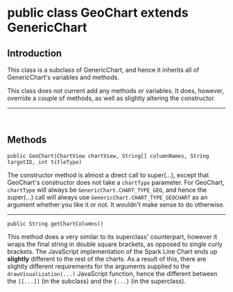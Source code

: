 # public class GeoChart extends GenericChart #

## Introduction ##

This class is a subclass of GenericChart, and hence it inherits all of GenericChart's variables and methods.

This class does not current add any methods or variables. It does, however, override a couple of methods, as well as slightly altering the constructor.


---


<br />

## Methods ##

```
public GeoChart(ChartView chartView, String[] columnNames, String targetID, int titleType)
```
The constructor method is almost a direct call to super(...), except that GeoChart's constructor does not take a `chartType` parameter. For GeoChart, `chartType` will always be `GenericChart.CHART_TYPE_GEO`, and hence the super(...) call will always use `GenericChart.CHART_TYPE_GEOCHART` as an argument whether you like it or not. It wouldn't make sense to do otherwise.


---


```
public String getChartColumns()
```
This method does a very similar to its superclass' counterpart, however it wraps the final string in double square brackets, as opposed to single curly brackets. The JavaScript implementation of the Spark Line Chart ends up **slightly** different to the rest of the charts. As a result of this, there are slightly different requirements for the arguments supplied to the `drawVisualization(...)` JavaScript function, hence the different between the `[[...]]` (in the subclass) and the `{...}` (in the superclass).